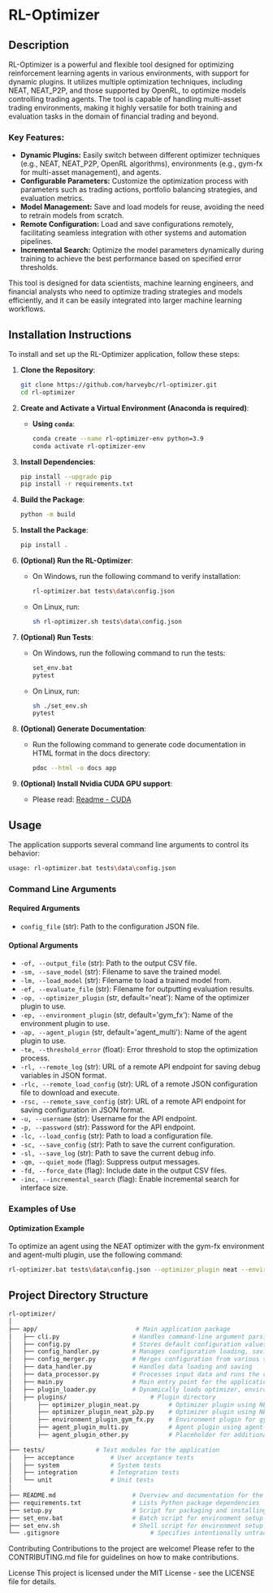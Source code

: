 # RL-Optimizer

## Description

RL-Optimizer is a powerful and flexible tool designed for optimizing reinforcement learning agents in various environments, with support for dynamic plugins. It utilizes multiple optimization techniques, including NEAT, NEAT_P2P, and those supported by OpenRL, to optimize models controlling trading agents. The tool is capable of handling multi-asset trading environments, making it highly versatile for both training and evaluation tasks in the domain of financial trading and beyond.

### Key Features:
- **Dynamic Plugins:** Easily switch between different optimizer techniques (e.g., NEAT, NEAT_P2P, OpenRL algorithms), environments (e.g., gym-fx for multi-asset management), and agents.
- **Configurable Parameters:** Customize the optimization process with parameters such as trading actions, portfolio balancing strategies, and evaluation metrics.
- **Model Management:** Save and load models for reuse, avoiding the need to retrain models from scratch.
- **Remote Configuration:** Load and save configurations remotely, facilitating seamless integration with other systems and automation pipelines.
- **Incremental Search:** Optimize the model parameters dynamically during training to achieve the best performance based on specified error thresholds.

This tool is designed for data scientists, machine learning engineers, and financial analysts who need to optimize trading strategies and models efficiently, and it can be easily integrated into larger machine learning workflows.

## Installation Instructions

To install and set up the RL-Optimizer application, follow these steps:

1. **Clone the Repository**:
    ```bash
    git clone https://github.com/harveybc/rl-optimizer.git
    cd rl-optimizer
    ```

2. **Create and Activate a Virtual Environment (Anaconda is required)**:

    - **Using `conda`**:
        ```bash
        conda create --name rl-optimizer-env python=3.9
        conda activate rl-optimizer-env
        ```

3. **Install Dependencies**:
    ```bash
    pip install --upgrade pip
    pip install -r requirements.txt
    ```

4. **Build the Package**:
    ```bash
    python -m build
    ```

5. **Install the Package**:
    ```bash
    pip install .
    ```

6. **(Optional) Run the RL-Optimizer**:
    - On Windows, run the following command to verify installation:
        ```bash
        rl-optimizer.bat tests\data\config.json
        ```

    - On Linux, run:
        ```bash
        sh rl-optimizer.sh tests\data\config.json
        ```

7. **(Optional) Run Tests**:
    - On Windows, run the following command to run the tests:
        ```bash
        set_env.bat
        pytest
        ```

    - On Linux, run:
        ```bash
        sh ./set_env.sh
        pytest
        ```

8. **(Optional) Generate Documentation**:
    - Run the following command to generate code documentation in HTML format in the docs directory:
        ```bash
        pdoc --html -o docs app
        ```

9. **(Optional) Install Nvidia CUDA GPU support**:
    - Please read: [Readme - CUDA](https://github.com/harveybc/rl-optimizer/blob/master/README_CUDA.md)

## Usage

The application supports several command line arguments to control its behavior:
```bash
usage: rl-optimizer.bat tests\data\config.json
```

### Command Line Arguments

#### Required Arguments

- `config_file` (str): Path to the configuration JSON file.

#### Optional Arguments

- `-of, --output_file` (str): Path to the output CSV file.
- `-sm, --save_model` (str): Filename to save the trained model.
- `-lm, --load_model` (str): Filename to load a trained model from.
- `-ef, --evaluate_file` (str): Filename for outputting evaluation results.
- `-op, --optimizer_plugin` (str, default='neat'): Name of the optimizer plugin to use.
- `-ep, --environment_plugin` (str, default='gym_fx'): Name of the environment plugin to use.
- `-ap, --agent_plugin` (str, default='agent_multi'): Name of the agent plugin to use.
- `-te, --threshold_error` (float): Error threshold to stop the optimization process.
- `-rl, --remote_log` (str): URL of a remote API endpoint for saving debug variables in JSON format.
- `-rlc, --remote_load_config` (str): URL of a remote JSON configuration file to download and execute.
- `-rsc, --remote_save_config` (str): URL of a remote API endpoint for saving configuration in JSON format.
- `-u, --username` (str): Username for the API endpoint.
- `-p, --password` (str): Password for the API endpoint.
- `-lc, --load_config` (str): Path to load a configuration file.
- `-sc, --save_config` (str): Path to save the current configuration.
- `-sl, --save_log` (str): Path to save the current debug info.
- `-qm, --quiet_mode` (flag): Suppress output messages.
- `-fd, --force_date` (flag): Include date in the output CSV files.
- `-inc, --incremental_search` (flag): Enable incremental search for interface size.

### Examples of Use

#### Optimization Example

To optimize an agent using the NEAT optimizer with the gym-fx environment and agent-multi plugin, use the following command:

```bash
rl-optimizer.bat tests\data\config.json --optimizer_plugin neat --environment_plugin gym_fx --agent_plugin agent_multi
```

## Project Directory Structure
```bash
rl-optimizer/
│
├── app/                           # Main application package
│   ├── cli.py                    # Handles command-line argument parsing
│   ├── config.py                 # Stores default configuration values
│   ├── config_handler.py         # Manages configuration loading, saving, and merging
│   ├── config_merger.py          # Merges configuration from various sources
│   ├── data_handler.py           # Handles data loading and saving
│   ├── data_processor.py         # Processes input data and runs the optimization pipeline
│   ├── main.py                   # Main entry point for the application
│   ├── plugin_loader.py          # Dynamically loads optimizer, environment, and agent plugins
│   ├── plugins/                       # Plugin directory
│       ├── optimizer_plugin_neat.py        # Optimizer plugin using NEAT
│       ├── optimizer_plugin_neat_p2p.py    # Optimizer plugin using NEAT_P2P
│       ├── environment_plugin_gym_fx.py    # Environment plugin for gym-fx
│       ├── agent_plugin_multi.py           # Agent plugin using agent-multi
│       ├── agent_plugin_other.py           # Placeholder for additional agent plugin
│
├── tests/              # Test modules for the application
│   ├── acceptance          # User acceptance tests
│   ├── system              # System tests
│   ├── integration         # Integration tests
│   └── unit                # Unit tests
│
├── README.md                     # Overview and documentation for the project
├── requirements.txt              # Lists Python package dependencies
├── setup.py                      # Script for packaging and installing the project
├── set_env.bat                   # Batch script for environment setup
├── set_env.sh                    # Shell script for environment setup
└── .gitignore                         # Specifies intentionally untracked files to ignore

```

Contributing
Contributions to the project are welcome! Please refer to the CONTRIBUTING.md file for guidelines on how to make contributions.

License
This project is licensed under the MIT License - see the LICENSE file for details.

